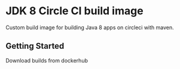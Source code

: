 # JDK 8 Circle CI build image

Custom build image for building Java 8 apps on circleci with maven.

## Getting Started
Download builds from dockerhub

